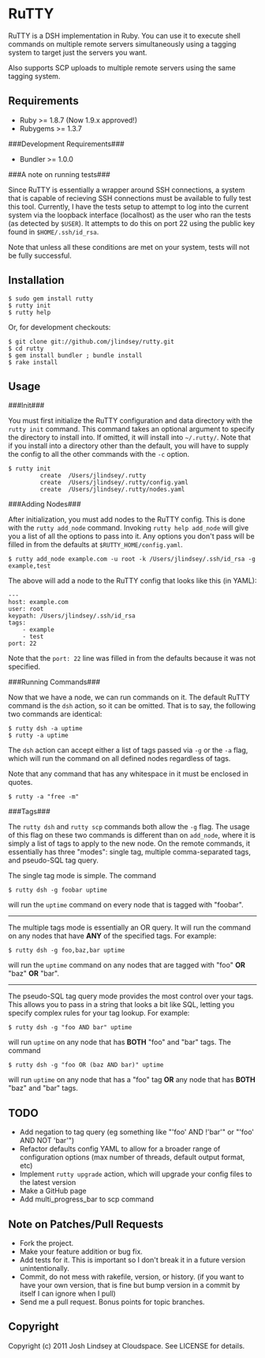RuTTY
=====

RuTTY is a DSH implementation in Ruby. You can use it to execute shell commands on multiple remote
servers simultaneously using a tagging system to target just the servers you want.

Also supports SCP uploads to multiple remote servers using the same tagging system.

Requirements
------------

* Ruby >= 1.8.7 (Now 1.9.x approved!)
* Rubygems >= 1.3.7

###Development Requirements###

* Bundler >= 1.0.0

###A note on running tests###

Since RuTTY is essentially a wrapper around SSH connections, a system that is capable of recieving SSH 
connections must be available to fully test this tool. Currently, I have the tests setup to attempt to
log into the current system via the loopback interface (localhost) as the user who ran the tests (as
detected by `$USER`). It attempts to do this on port 22 using the public key found in
`$HOME/.ssh/id_rsa`.

Note that unless all these conditions are met on your system, tests will not be fully successful.

Installation
------------

	$ sudo gem install rutty
	$ rutty init
	$ rutty help

Or, for development checkouts:

	$ git clone git://github.com/jlindsey/rutty.git
	$ cd rutty
	$ gem install bundler ; bundle install
	$ rake install

Usage
-----

###Init###

You must first initialize the RuTTY configuration and data directory with the `rutty init` command. This
command takes an optional argument to specify the directory to install into. If omitted, it will install
into `~/.rutty/`. Note that if you install into a directory other than the default, you will have to supply
the config to all the other commands with the `-c` option.

	$ rutty init
	         create  /Users/jlindsey/.rutty
	         create  /Users/jlindsey/.rutty/config.yaml
	         create  /Users/jlindsey/.rutty/nodes.yaml
	

###Adding Nodes###

After initialization, you must add nodes to the RuTTY config. This is done with the `rutty add_node` command.
Invoking `rutty help add_node` will give you a list of all the options to pass into it. Any options you don't pass
will be filled in from the defaults at `$RUTTY_HOME/config.yaml`.

	$ rutty add_node example.com -u root -k /Users/jlindsey/.ssh/id_rsa -g example,test
	
The above will add a node to the RuTTY config that looks like this (in YAML):

	---
	host: example.com
	user: root
	keypath: /Users/jlindsey/.ssh/id_rsa
	tags:
		- example
		- test
	port: 22
	
Note that the `port: 22` line was filled in from the defaults because it was not specified.

###Running Commands###

Now that we have a node, we can run commands on it. The default RuTTY command is the `dsh` action, so it
can be omitted. That is to say, the following two commands are identical:

	$ rutty dsh -a uptime
	$ rutty -a uptime

The `dsh` action can accept either a list of tags passed via `-g` or the `-a` flag, which will run the command
on all defined nodes regardless of tags.

Note that any command that has any whitespace in it must be enclosed in quotes.

	$ rutty -a "free -m"
	
###Tags###

The `rutty dsh` and `rutty scp` commands both allow the `-g` flag. The usage of this flag on these two commands
is different than on `add_node`, where it is simply a list of tags to apply to the new node. On the remote commands,
it essentially has three "modes": single tag, multiple comma-separated tags, and pseudo-SQL tag query.

The single tag mode is simple. The command

	$ rutty dsh -g foobar uptime

will run the `uptime` command on every node that is tagged with "foobar".

---

The multiple tags mode is essentially an OR query. It will run the command on any nodes that have **ANY** of the
specified tags. For example:

	$ rutty dsh -g foo,baz,bar uptime

will run the `uptime` command on any nodes that are tagged with "foo" **OR** "baz" **OR** "bar".

---

The pseudo-SQL tag query mode provides the most control over your tags. This allows you to pass in a string that looks
a bit like SQL, letting you specify complex rules for your tag lookup. For example:

	$ rutty dsh -g "foo AND bar" uptime

will run `uptime` on any node that has **BOTH** "foo" and "bar" tags. The command

	$ rutty dsh -g "foo OR (baz AND bar)" uptime
	
will run `uptime` on any node that has a "foo" tag **OR** any node that has **BOTH** "baz" and "bar" tags.

TODO
----

* Add negation to tag query (eg something like "'foo' AND !'bar'" or "'foo' AND NOT 'bar'")
* Refactor defaults config YAML to allow for a broader range of 
  configuration options (max number of threads, default output format, etc)
* Implement `rutty upgrade` action, which will upgrade your config files to the latest version
* Make a GitHub page
* Add multi_progress_bar to scp command

Note on Patches/Pull Requests
-----------------------------

* Fork the project.
* Make your feature addition or bug fix.
* Add tests for it. This is important so I don't break it in a
  future version unintentionally.
* Commit, do not mess with rakefile, version, or history.
  (if you want to have your own version, that is fine but bump version in a commit by itself I can ignore when I pull)
* Send me a pull request. Bonus points for topic branches.

Copyright
---------

Copyright (c) 2011 Josh Lindsey at Cloudspace. See LICENSE for details.

